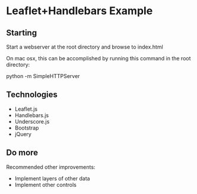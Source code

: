 # Leaflet+Handlebars Example

## Starting

Start a webserver at the root directory and browse to index.html

On mac osx, this can be accomplished by running this command in the root directory: 

python -m SimpleHTTPServer

## Technologies

* Leaflet.js
* Handlebars.js
* Underscore.js
* Bootstrap
* jQuery

## Do more
Recommended other improvements:
* Implement layers of other data
* Implement other controls
